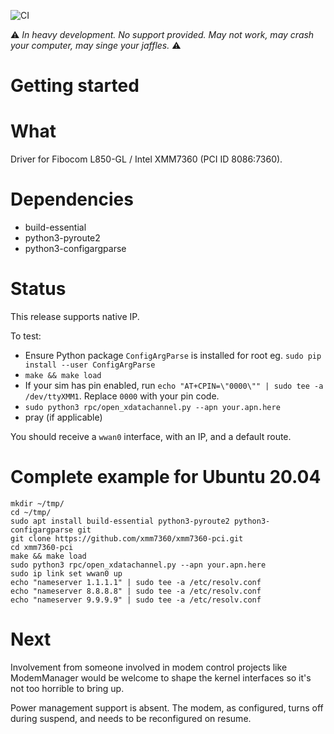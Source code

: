 ![CI](https://github.com/xmm7360/xmm7360-pci/workflows/CI/badge.svg)

⚠️ *_In heavy development. No support provided. May not work, may crash your computer, may singe your jaffles._* ⚠️

# Getting started


# What

Driver for Fibocom L850-GL / Intel XMM7360 (PCI ID 8086:7360).

# Dependencies

- build-essential
- python3-pyroute2
- python3-configargparse

# Status

This release supports native IP.

To test:

- Ensure Python package `ConfigArgParse` is installed for root eg. `sudo pip install --user ConfigArgParse`
- `make && make load`
- If your sim has pin enabled, run `echo "AT+CPIN=\"0000\"" | sudo tee -a /dev/ttyXMM1`. Replace `0000` with your pin code.
- `sudo python3 rpc/open_xdatachannel.py --apn your.apn.here`
- pray (if applicable)

You should receive a `wwan0` interface, with an IP, and a default route.

# Complete example for Ubuntu 20.04

```
mkdir ~/tmp/
cd ~/tmp/
sudo apt install build-essential python3-pyroute2 python3-configargparse git
git clone https://github.com/xmm7360/xmm7360-pci.git
cd xmm7360-pci
make && make load
sudo python3 rpc/open_xdatachannel.py --apn your.apn.here
sudo ip link set wwan0 up
echo "nameserver 1.1.1.1" | sudo tee -a /etc/resolv.conf
echo "nameserver 8.8.8.8" | sudo tee -a /etc/resolv.conf
echo "nameserver 9.9.9.9" | sudo tee -a /etc/resolv.conf
```

# Next

Involvement from someone involved in modem control projects like ModemManager
would be welcome to shape the kernel interfaces so it's not too horrible to
bring up.

Power management support is absent. The modem, as configured, turns off during
suspend, and needs to be reconfigured on resume.
